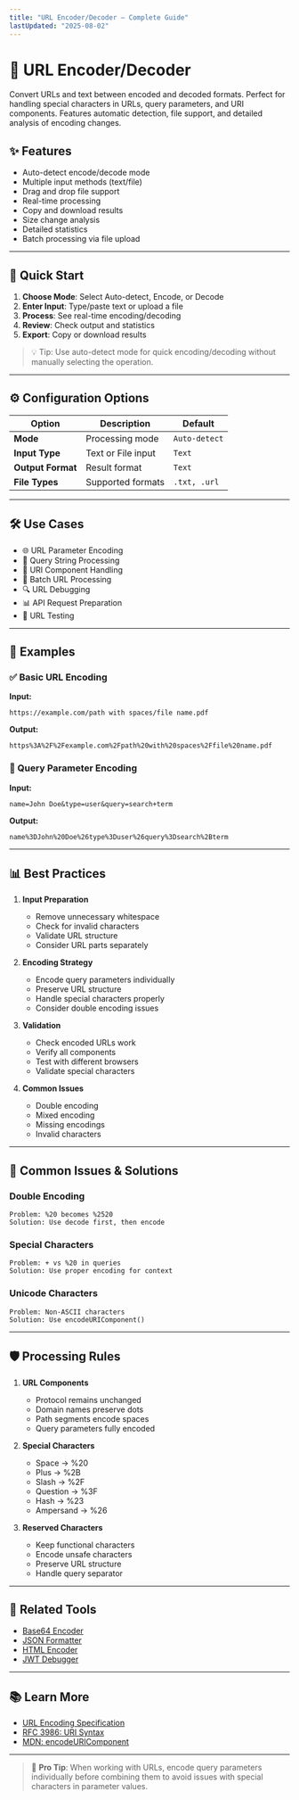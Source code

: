 ```yaml
---
title: "URL Encoder/Decoder – Complete Guide"
lastUpdated: "2025-08-02"
---
```


# 🔗 URL Encoder/Decoder

Convert URLs and text between encoded and decoded formats. Perfect for handling special characters in URLs, query parameters, and URI components. Features automatic detection, file support, and detailed analysis of encoding changes.

## ✨ Features

- Auto-detect encode/decode mode
- Multiple input methods (text/file)
- Drag and drop file support
- Real-time processing
- Copy and download results
- Size change analysis
- Detailed statistics
- Batch processing via file upload

---

## 🚀 Quick Start

1. **Choose Mode**: Select Auto-detect, Encode, or Decode
2. **Enter Input**: Type/paste text or upload a file
3. **Process**: See real-time encoding/decoding
4. **Review**: Check output and statistics
5. **Export**: Copy or download results

> 💡 Tip: Use auto-detect mode for quick encoding/decoding without manually selecting the operation.

---

## ⚙️ Configuration Options

| Option | Description | Default |
|--------|-------------|---------|
| **Mode** | Processing mode | `Auto-detect` |
| **Input Type** | Text or File input | `Text` |
| **Output Format** | Result format | `Text` |
| **File Types** | Supported formats | `.txt, .url` |

---

## 🛠️ Use Cases

- 🌐 URL Parameter Encoding
- 📝 Query String Processing
- 🔄 URI Component Handling
- 📁 Batch URL Processing
- 🔍 URL Debugging
- 📊 API Request Preparation
- 🧪 URL Testing

---

## 🧪 Examples

### ✅ Basic URL Encoding

**Input:**
```
https://example.com/path with spaces/file name.pdf
```

**Output:**
```
https%3A%2F%2Fexample.com%2Fpath%20with%20spaces%2Ffile%20name.pdf
```

### 🔄 Query Parameter Encoding

**Input:**
```
name=John Doe&type=user&query=search+term
```

**Output:**
```
name%3DJohn%20Doe%26type%3Duser%26query%3Dsearch%2Bterm
```

---

## 📊 Best Practices

1. **Input Preparation**
   - Remove unnecessary whitespace
   - Check for invalid characters
   - Validate URL structure
   - Consider URL parts separately

2. **Encoding Strategy**
   - Encode query parameters individually
   - Preserve URL structure
   - Handle special characters properly
   - Consider double encoding issues

3. **Validation**
   - Check encoded URLs work
   - Verify all components
   - Test with different browsers
   - Validate special characters

4. **Common Issues**
   - Double encoding
   - Mixed encoding
   - Missing encodings
   - Invalid characters

---

## 🔧 Common Issues & Solutions

### Double Encoding
```
Problem: %20 becomes %2520
Solution: Use decode first, then encode
```

### Special Characters
```
Problem: + vs %20 in queries
Solution: Use proper encoding for context
```

### Unicode Characters
```
Problem: Non-ASCII characters
Solution: Use encodeURIComponent()
```

---

## 🛡️ Processing Rules

1. **URL Components**
   - Protocol remains unchanged
   - Domain names preserve dots
   - Path segments encode spaces
   - Query parameters fully encoded

2. **Special Characters**
   - Space → %20
   - Plus → %2B
   - Slash → %2F
   - Question → %3F
   - Hash → %23
   - Ampersand → %26

3. **Reserved Characters**
   - Keep functional characters
   - Encode unsafe characters
   - Preserve URL structure
   - Handle query separator

---

## 🔗 Related Tools

* [Base64 Encoder](/dashboard/tools/base64)
* [JSON Formatter](/dashboard/tools/json-formatter)
* [HTML Encoder](/dashboard/tools/html-encoder)
* [JWT Debugger](/dashboard/tools/jwt)

---

## 📚 Learn More

* [URL Encoding Specification](https://www.w3.org/Addressing/URL/uri-spec.html)
* [RFC 3986: URI Syntax](https://datatracker.ietf.org/doc/html/rfc3986)
* [MDN: encodeURIComponent](https://developer.mozilla.org/docs/Web/JavaScript/Reference/Global_Objects/encodeURIComponent)

---

> 🧠 **Pro Tip**: When working with URLs, encode query parameters individually before combining them to avoid issues with special characters in parameter values.
